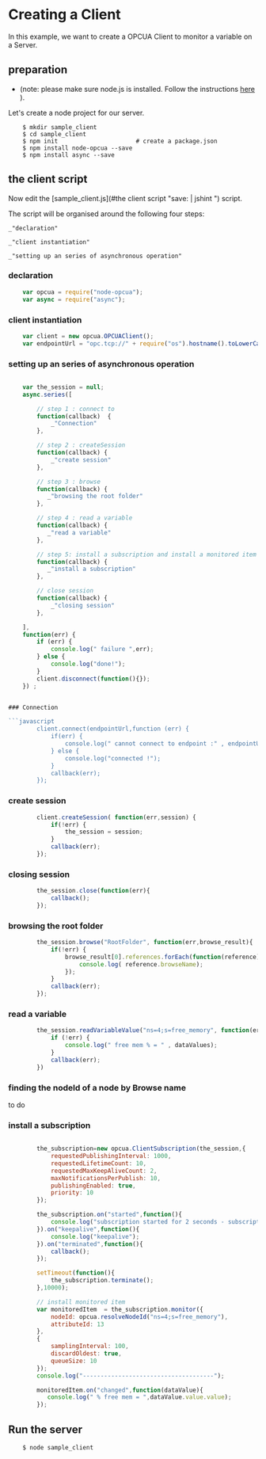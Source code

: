 
# Creating a Client

In this example, we want to create a OPCUA Client to monitor a variable on a Server.


## preparation

* (note: please make sure node.js is installed. Follow the instructions [here](http://nodejs.org/) ).


Let's create a node project for our server.

``` shell
    $ mkdir sample_client
    $ cd sample_client
    $ npm init                      # create a package.json
    $ npm install node-opcua --save
    $ npm install async --save
```


## the client script

Now edit the [sample_client.js](#the client script "save: | jshint ") script.

The script will be organised around the following four steps:

    _"declaration"

    _"client instantiation"

    _"setting up an series of asynchronous operation"



### declaration

```javascript
    var opcua = require("node-opcua");
    var async = require("async");
```

### client instantiation

```javascript
    var client = new opcua.OPCUAClient();
    var endpointUrl = "opc.tcp://" + require("os").hostname().toLowerCase() + ":4334/UA/SampleServer";
```


### setting up an series of asynchronous operation

```javascript

    var the_session = null;
    async.series([

        // step 1 : connect to
        function(callback)  {
            _"Connection"
        },

        // step 2 : createSession
        function(callback) {
            _"create session"
        },

        // step 3 : browse
        function(callback) {
           _"browsing the root folder"
        },

        // step 4 : read a variable
        function(callback) {
           _"read a variable"
        },

        // step 5: install a subscription and install a monitored item for 10 seconds
        function(callback) {
           _"install a subscription"
        },

        // close session
        function(callback) {
            _"closing session"
        },

    ],
    function(err) {
        if (err) {
            console.log(" failure ",err);
        } else {
            console.log("done!");
        }
        client.disconnect(function(){});
    }) ;


### Connection

```javascript
        client.connect(endpointUrl,function (err) {
            if(err) {
                console.log(" cannot connect to endpoint :" , endpointUrl );
            } else {
                console.log("connected !");
            }
            callback(err);
        });
```

### create session

```javascript
        client.createSession( function(err,session) {
            if(!err) {
                the_session = session;
            }
            callback(err);
        });
```

### closing session

```javascript
        the_session.close(function(err){
            callback();
        });
```

### browsing the root folder

```javascript
        the_session.browse("RootFolder", function(err,browse_result){
            if(!err) {
                browse_result[0].references.forEach(function(reference) {
                    console.log( reference.browseName);
                });
            }
            callback(err);
        });
```


### read a variable

```javascript
        the_session.readVariableValue("ns=4;s=free_memory", function(err,dataValues,diagnostics) {
            if (!err) {
                console.log(" free mem % = " , dataValues);
            }
            callback(err);
        })
```

### finding the nodeId of a node by Browse name

to do


### install a subscription

```javascript

        the_subscription=new opcua.ClientSubscription(the_session,{
            requestedPublishingInterval: 1000,
            requestedLifetimeCount: 10,
            requestedMaxKeepAliveCount: 2,
            maxNotificationsPerPublish: 10,
            publishingEnabled: true,
            priority: 10
        });

        the_subscription.on("started",function(){
            console.log("subscription started for 2 seconds - subscriptionId=",the_subscription.subscriptionId);
        }).on("keepalive",function(){
            console.log("keepalive");
        }).on("terminated",function(){
            callback();
        });

        setTimeout(function(){
            the_subscription.terminate();
        },10000);

        // install monitored item
        var monitoredItem  = the_subscription.monitor({
            nodeId: opcua.resolveNodeId("ns=4;s=free_memory"),
            attributeId: 13
        },
        {
            samplingInterval: 100,
            discardOldest: true,
            queueSize: 10
        });
        console.log("-------------------------------------");

        monitoredItem.on("changed",function(dataValue){
           console.log(" % free mem = ",dataValue.value.value);
        });
```

## Run the server

``` sh
    $ node sample_client
```

